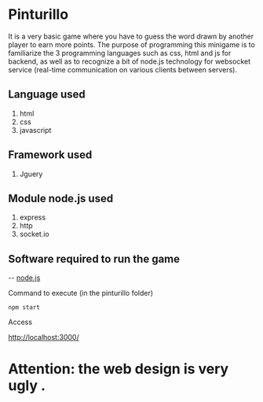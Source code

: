 # Pinturillo

It is a very basic game where you have to guess the word drawn by another player to earn more points.
The purpose of programming this minigame is to familiarize the 3 programming languages such as css, html and js for backend, as well as to recognize a bit of node.js technology for websocket service (real-time communication on various clients between servers).

## Language used
1. html
2. css
3. javascript

## Framework used
1. Jguery

## Module node.js used
1. express
2. http
3. socket.io

## Software required to run the game
-- [node.js](https://nodejs.org/es/)

Command to execute (in the pinturillo folder)
~~~
npm start
~~~

Access

[http://localhost:3000/](http://localhost:3000/)

# Attention: the web design is very ugly .
